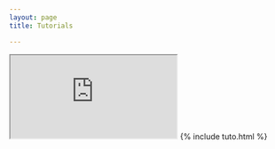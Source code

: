 ```yaml
---
layout: page
title: Tutorials

---
```

<iframe src="https://editor.p5js.org/vssunil1997/embed/T_kftxnbK"></iframe>
{% include tuto.html %}


